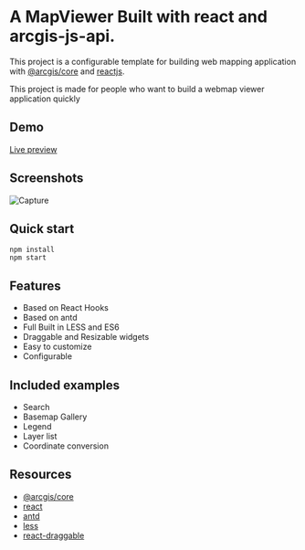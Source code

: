 # A MapViewer Built with react and arcgis-js-api.
This project is a configurable template for building web mapping application with [@arcgis/core](https://www.npmjs.com/package/@arcgis/core) and [reactjs](https://reactjs.org/).

This project is made for people who want to build a webmap viewer application quickly

## Demo
[Live preview](https://boualikamel.github.io/mapviewer-react-jsapi/)

## Screenshots
![Capture](https://user-images.githubusercontent.com/37594056/126821755-2c0d19fd-454f-4fa3-9ce5-4d357672af57.PNG)

## Quick start
```
npm install 
npm start
```
## Features
*   Based on React Hooks
*   Based on antd
*   Full Built in LESS and ES6
*   Draggable and Resizable widgets
*   Easy to customize
*   Configurable

## Included examples
*   Search
*   Basemap Gallery
*   Legend
*   Layer list
*   Coordinate conversion


## Resources
*   [@arcgis/core](https://www.npmjs.com/package/@arcgis/core)
*   [react](https://reactjs.org/)
*   [antd](https://github.com/ant-design/ant-design/)
*   [less](https://github.com/less/less.js/)
*   [react-draggable](https://github.com/STRML/react-draggable)
